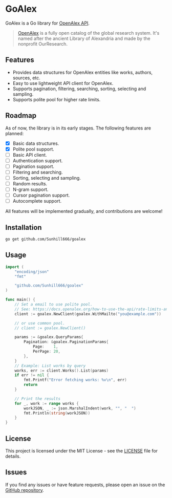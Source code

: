 # GoAlex

GoAlex is a Go library for [OpenAlex API](https://docs.openalex.org/).

> [OpenAlex](https://openalex.org/) is a fully open catalog of the global research system. It's named after the ancient Library of Alexandria and made by the nonprofit OurResearch.

## Features

- Provides data structures for OpenAlex entities like works, authors, sources, etc.
- Easy to use lightweight API client for OpenAlex.
- Supports pagination, filtering, searching, sorting, selecting and sampling.
- Supports polite pool for higher rate limits.

## Roadmap

As of now, the library is in its early stages. The following features are planned:

- [x] Basic data structures.
- [x] Polite pool support.
- [ ] Basic API client.
- [ ] Authentication support.
- [ ] Pagination support.
- [ ] Filtering and searching.
- [ ] Sorting, selecting and sampling.
- [ ] Random results.
- [ ] N-gram support.
- [ ] Cursor pagination support.
- [ ] Autocomplete support.

All features will be implemented gradually, and contributions are welcome!

## Installation

```bash
go get github.com/Sunhill666/goalex
```

## Usage

```go
import (
    "encoding/json"
    "fmt"

    "github.com/Sunhill666/goalex"
)

func main() {
    // Set a email to use polite pool.
    // See: https://docs.openalex.org/how-to-use-the-api/rate-limits-and-authentication#the-polite-pool
    client := goalex.NewClient(goalex.WithMailto("you@example.com"))

    // or use common pool.
    // client := goalex.NewClient()

    params := &goalex.QueryParams{
        Pagination: &goalex.PaginationParams{
            Page:    1,
            PerPage: 20,
        },
    }
    // Example: List works by query
    works, err := client.Works().List(params)
    if err != nil {
        fmt.Printf("Error fetching works: %v\n", err)
        return
    }

    // Print the results
    for _, work := range works {
        workJSON, _ := json.MarshalIndent(work, "", "  ")
        fmt.Println(string(workJSON))
    }
}
```

## License

This project is licensed under the MIT License - see the [LICENSE](LICENSE) file for details.

## Issues

If you find any issues or have feature requests, please open an issue on the [GitHub repository](https://github.com/Sunhill666/goalex/issues).
